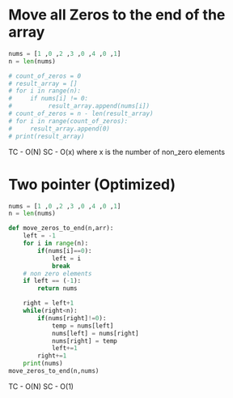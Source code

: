 # Move all Zeros to the end of the array

```py
nums = [1 ,0 ,2 ,3 ,0 ,4 ,0 ,1]
n = len(nums)

# count_of_zeros = 0
# result_array = []
# for i in range(n):
#     if nums[i] != 0:
#          result_array.append(nums[i])
# count_of_zeros = n - len(result_array)
# for i in range(count_of_zeros):
#     result_array.append(0)
# print(result_array)
```
TC - O(N)
SC - O(x) where x is the number of non_zero elements

# Two pointer (Optimized)
```py
nums = [1 ,0 ,2 ,3 ,0 ,4 ,0 ,1]
n = len(nums)

def move_zeros_to_end(n,arr):    
    left = -1
    for i in range(n):
        if(nums[i]==0):
            left = i
            break
    # non zero elements
    if left == (-1):
        return nums

    right = left+1
    while(right<n):
        if(nums[right]!=0):
            temp = nums[left]
            nums[left] = nums[right]
            nums[right] = temp
            left+=1
        right+=1
    print(nums)
move_zeros_to_end(n,nums)
```
TC - O(N)
SC - O(1)
